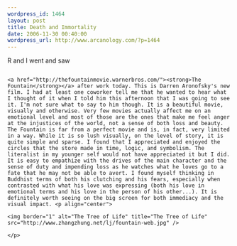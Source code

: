 ```yaml
--- 
wordpress_id: 1464
layout: post
title: Death and Immortality
date: 2006-11-30 00:40:00
wordpress_url: http://www.arcanology.com/?p=1464
---
```

R and I went and saw 
                                                                                                                                                                                                                                                                                                                                                                                                                                                                                                                                                                                                                                                                                                                                                                                                                                          
                                                                                                                                                                                                                                                                                                                                                                                                                                                                                                                                                                                                                                                                                                                                                                                                                                          <a href="http://thefountainmovie.warnerbros.com/"><strong>The Fountain</strong></a> after work today. This is Darren Aronofsky's new film. I had at least one coworker tell me that he wanted to hear what I thought of it when I told him this afternoon that I was going to see it. I'm not sure what to say to him though. It is a beautiful movie, visually and otherwise. Very few movies actually affect me on an emotional level and most of those are the ones that make me feel anger at the injustices of the world, not a sense of both loss and beauty. The Fountain is far from a perfect movie and is, in fact, very limited in a way. While it is so lush visually, on the level of story, it is quite simple and sparse. I found that I appreciated and enjoyed the circles that the store made in time, logic, and symbolism. The literalist in my younger self would not have appreciated it but I did. It is easy to empathize with the drives of the main character and the sense of duty and impending loss as he watches what he loves go to a fate that he may not be able to avert. I found myself thinking in Buddhist terms of both his clutching and his fears, especially when contrasted with what his love was expressing (both his love in emotional terms and his love in the person of his other...). It is definitely worth seeing on the big screen for both immediacy and the visual impact. <p align="center">
                                                                                                                                                                                                                                                                                                                                                                                                                                                                                                                                                                                                                                                                                                                                                                                                                                            <img border="1" alt="The Tree of Life" title="The Tree of Life" src="http://www.zhangzhung.net/lj/fountain-web.jpg" />
                                                                                                                                                                                                                                                                                                                                                                                                                                                                                                                                                                                                                                                                                                                                                                                                                                          </p>